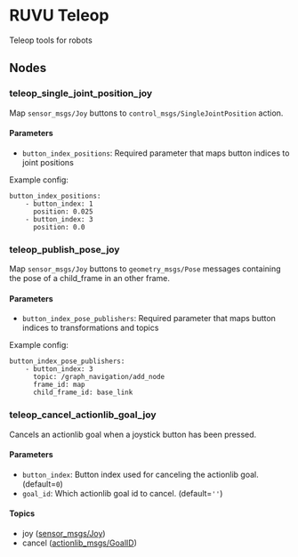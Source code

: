 <!--
Copyright 2020 RUVU Robotics B.V.
-->

# RUVU Teleop

Teleop tools for robots

## Nodes

### teleop_single_joint_position_joy

Map `sensor_msgs/Joy` buttons to `control_msgs/SingleJointPosition` action.

#### Parameters

- `button_index_positions`: Required parameter that maps button indices to joint positions

Example config:

```
button_index_positions:
    - button_index: 1
      position: 0.025
    - button_index: 3
      position: 0.0
```

### teleop_publish_pose_joy

Map `sensor_msgs/Joy` buttons to `geometry_msgs/Pose` messages containing the pose of a child_frame in an other frame.

#### Parameters

- `button_index_pose_publishers`: Required parameter that maps button indices to transformations and topics

Example config:

```
button_index_pose_publishers:
    - button_index: 3
      topic: /graph_navigation/add_node
      frame_id: map
      child_frame_id: base_link
```

### teleop_cancel_actionlib_goal_joy

Cancels an actionlib goal when a joystick button has been pressed.

#### Parameters

- `button_index`: Button index used for canceling the actionlib goal. (default=`0`)
- `goal_id`: Which actionlib goal id to cancel. (default=`''`)

#### Topics

- joy ([sensor_msgs/Joy](http://docs.ros.org/api/sensor_msgs/html/msg/Joy.html))
- cancel ([actionlib_msgs/GoalID](http://docs.ros.org/api/actionlib_msgs/html/msg/GoalID.html))
